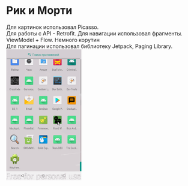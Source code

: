 # Рик и Морти
Для картинок использовал Picasso. <br>
Для работы с API - Retrofit. Для навигации использовал фрагменты. ViewModel + Flow. Немного корутин <br>
Для пагинации использовал библиотеку Jetpack, Paging Library. <br>
<img src="Android.gif" alt="Демонстрация" width="200"/>
